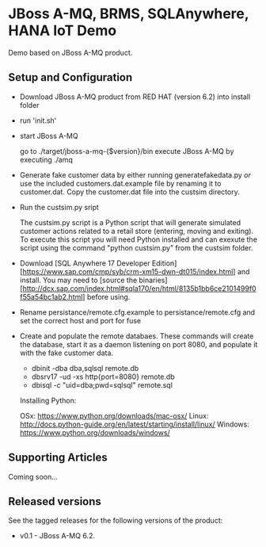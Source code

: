 JBoss A-MQ, BRMS, SQLAnywhere, HANA IoT Demo 
=====================================================================

Demo based on JBoss A-MQ product.

Setup and Configuration
-----------------------

- Download JBoss A-MQ product from RED HAT (version 6.2) into install folder

- run 'init.sh' 

- start JBoss A-MQ

   go to ./target/jboss-a-mq-{$version}/bin
   execute JBoss A-MQ by executing ./amq

- Generate fake customer data by either running generatefakedata.py *or* use the included customers.dat.example file by renaming it to customer.dat. Copy the customer.dat file into the custsim directory.

- Run the custsim.py sript

  The custsim.py script is a Python script that will generate simulated customer actions 
  related to a retail store (entering, moving and exiting).
  To execute this script you will need Python installed and can exexute the script using 
  the command "python custsim.py" from the custsim folder. 

- Download [SQL Anywhere 17 Developer Edition][https://www.sap.com/cmp/syb/crm-xm15-dwn-dt015/index.html] and install. You may need to [source the binaries][http://dcx.sap.com/index.html#sqla170/en/html/8135b1bb6ce2101499f0f55a54bc1ab2.html] before using.

- Rename persistance/remote.cfg.example to persistance/remote.cfg and set the correct host and port for fuse

- Create and populate the remote databaes. These commands will create the database, start it as a daemon listening on port 8080, and populate it with the fake customer data.
  - dbinit -dba dba,sqlsql remote.db
  - dbsrv17 -ud -xs http{port=8080} remote.db
  - dbisql -c "uid=dba;pwd=sqlsql" remote.sql
 
  Installing Python:

  OSx: https://www.python.org/downloads/mac-osx/
  Linux: http://docs.python-guide.org/en/latest/starting/install/linux/
  Windows: https://www.python.org/downloads/windows/


Supporting Articles
-------------------

Coming soon...


Released versions
-----------------

See the tagged releases for the following versions of the product:

- v0.1 - JBoss A-MQ 6.2.



